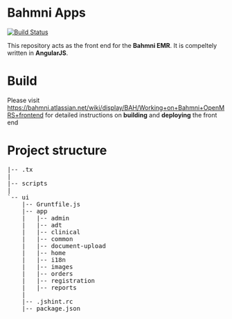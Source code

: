 # Bahmni Apps

[![Build Status](https://travis-ci.org/Bahmni/openmrs-module-bahmniapps.svg?branch=master)](https://travis-ci.org/Bahmni/openmrs-module-bahmniapps)

This repository acts as the front end for the **Bahmni EMR**. It is compeltely written in **AngularJS**.


# Build

Please visit https://bahmni.atlassian.net/wiki/display/BAH/Working+on+Bahmni+OpenMRS+frontend for detailed instructions on **building** and **deploying** the front end

# Project structure

<pre>
|-- .tx
|   
|-- scripts
|	
`-- ui
    |-- Gruntfile.js
    |-- app
    |	|-- admin
    |   |-- adt
    |   |-- clinical
    |   |-- common
    |   |-- document-upload
    |   |-- home
    |	|-- i18n
    |   |-- images
    |   |-- orders
    |   |-- registration
    |   |-- reports
    |
    |-- .jshint.rc
    |-- package.json
</pre>
